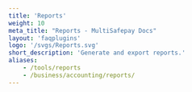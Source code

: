 ```yaml
---
title: 'Reports'
weight: 10
meta_title: "Reports - MultiSafepay Docs"
layout: 'faqplugins'
logo: '/svgs/Reports.svg'
short_description: 'Generate and export reports.'
aliases:
    - /tools/reports
    - /business/accounting/reports/
---
```

